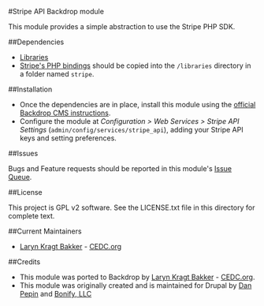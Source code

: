 #Stripe API Backdrop module

This module provides a simple abstraction to use the Stripe PHP SDK.

##Dependencies

- [Libraries](https://github.com/backdrop-contrib/libraries)
- [Stripe's PHP bindings](https://github.com/stripe/stripe-php) should be 
  copied into the `/libraries` directory in a folder named `stripe`.

##Installation

- Once the dependencies are in place, install this module using the [official 
  Backdrop CMS instructions](https://backdropcms.org/guide/modules).
- Configure the module at *Configuration > Web Services > Stripe API Settings*
  (`admin/config/services/stripe_api`), adding your Stripe API keys and 
  setting preferences.

##Issues

Bugs and Feature requests should be reported in this module's 
[Issue Queue](https://github.com/backdrop-contrib/stripe_api/issues).

##License

This project is GPL v2 software. See the LICENSE.txt file in this directory for
complete text.

##Current Maintainers

- [Laryn Kragt Bakker](https://github.com/laryn) - [CEDC.org](https://cedc.org)

##Credits

 - This module was ported to Backdrop by 
   [Laryn Kragt Bakker](https://github.com/laryn) -
   [CEDC.org](https://cedc.org).
 - This module was originally created and is maintained for Drupal by 
   [Dan Pepin](https://github.com/donutdan4114) and 
   [Bonify, LLC](http://bonify.io)
